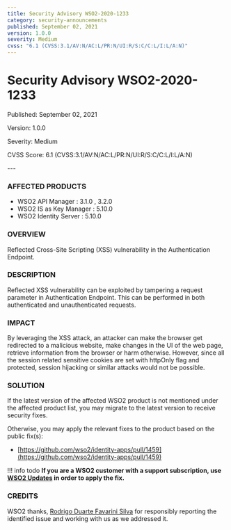 ```yaml
---
title: Security Advisory WSO2-2020-1233
category: security-announcements
published: September 02, 2021
version: 1.0.0
severity: Medium
cvss: "6.1 (CVSS:3.1/AV:N/AC:L/PR:N/UI:R/S:C/C:L/I:L/A:N)"
---
```


# Security Advisory WSO2-2020-1233

<p class="doc-info">Published: September 02, 2021</p>
<p class="doc-info">Version: 1.0.0</p>
<p class="doc-info">Severity: Medium</p>
<p class="doc-info">CVSS Score: 6.1 (CVSS:3.1/AV:N/AC:L/PR:N/UI:R/S:C/C:L/I:L/A:N)</p>
---

### AFFECTED PRODUCTS
* WSO2 API Manager : 3.1.0 , 3.2.0
* WSO2 IS as Key Manager : 5.10.0
* WSO2 Identity Server : 5.10.0


### OVERVIEW
Reflected Cross-Site Scripting (XSS) vulnerability in the Authentication Endpoint.


### DESCRIPTION
Reflected XSS vulnerability can be exploited by tampering a request parameter in Authentication Endpoint. This can be performed in both authenticated and unauthenticated requests.


### IMPACT
By leveraging the XSS attack, an attacker can make the browser get redirected to a malicious website, make changes in the UI of the web page, retrieve information from the browser or harm otherwise. However, since all the session related sensitive cookies are set with httpOnly flag and protected, session hijacking or similar attacks would not be possible.


### SOLUTION
If the latest version of the affected WSO2 product is not mentioned under the affected product list, you may migrate to the latest version to receive security fixes.

Otherwise, you may apply the relevant fixes to the product based on the public fix(s):

* [https://github.com/wso2/identity-apps/pull/1459](https://github.com/wso2/identity-apps/pull/1459)


!!! info todo
    **If you are a WSO2 customer with a support subscription, use [WSO2 Updates](https://wso2.com/updates/) in order to apply the fix.**


### CREDITS
WSO2 thanks, [Rodrigo Duarte Favarini Silva](https://www.linkedin.com/in/rodrigofavarini/) for responsibly reporting the identified issue and working with us as we addressed it.
